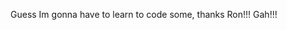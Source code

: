

Guess Im gonna have to learn to code some, thanks Ron!!! Gah!!!

<!---
ImNotAMoose/ImNotAMoose is a ✨ special ✨ repository because its `README.md` (this file) appears on your GitHub profile.
You can click the Preview link to take a look at your changes.
--->
